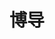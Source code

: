 ---
category: teachers
order: 3
image: members/teachers/songzhenyu.jpg
name: 宋振宇
title: 博导
research: xxx
---